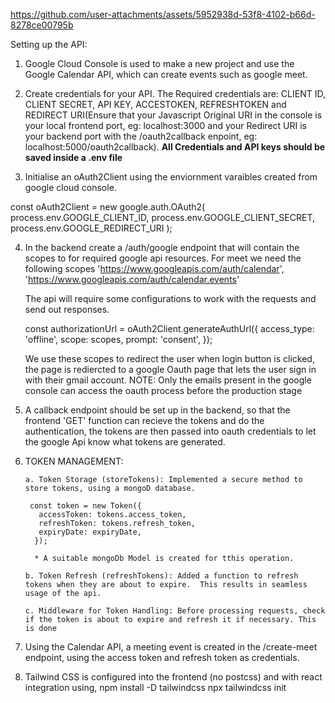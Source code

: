 

https://github.com/user-attachments/assets/5952938d-53f8-4102-b66d-8278ce00795b



Setting up the API:

1. Google Cloud Console is used to make a new project and use the Google Calendar API,
   which can create events such as google meet.

2. Create credentials for your API. The Required credentials are: CLIENT ID, CLIENT SECRET, API KEY, ACCESTOKEN, REFRESHTOKEN and REDIRECT URI(Ensure that your
   Javascript Original URI in the console is your local frontend port, eg: localhost:3000 and your Redirect URI is your backend port with the /oauth2callback enpoint, eg: localhost:5000/oauth2callback). 
   **All Credentials and API keys should be saved inside a .env file**
3. Initialise an oAuth2Client using the enviornment varaibles created from google cloud console.

const oAuth2Client = new google.auth.OAuth2(
  process.env.GOOGLE_CLIENT_ID,
  process.env.GOOGLE_CLIENT_SECRET,
  process.env.GOOGLE_REDIRECT_URI
);

4. In the backend create a /auth/google endpoint that will contain the scopes to
for required google api resources. For meet we need the following scopes
    'https://www.googleapis.com/auth/calendar',
    'https://www.googleapis.com/auth/calendar.events'

    The api will require some configurations to work with the requests and send out responses.

    const authorizationUrl = oAuth2Client.generateAuthUrl({
    access_type: 'offline',
    scope: scopes,
    prompt: 'consent',
  });

    We use these scopes to redirect the user when login button is clicked, the page is rediercted to a google Oauth page that lets the user sign in with 
    their gmail account.
    NOTE: Only the emails present in the google console can access the oauth process before the production stage

5. A callback endpoint should be set up in the backend, so that the frontend 'GET' function can recieve the tokens and do the authentication,
   the tokens are then passed into oauth credentials to let the google Api know what tokens are generated.


6. TOKEN MANAGEMENT: 

       a. Token Storage (storeTokens): Implemented a secure method to store tokens, using a mongoD database. 
         
        const token = new Token({
          accessToken: tokens.access_token,
          refreshToken: tokens.refresh_token,
          expiryDate: expiryDate,
         });

         * A suitable mongoDb Model is created for tthis operation. 

       b. Token Refresh (refreshTokens): Added a function to refresh tokens when they are about to expire.  This results in seamless usage of the api.

       c. Middleware for Token Handling: Before processing requests, check if the token is about to expire and refresh it if necessary. This is done

 7. Using the Calendar API, a meeting event is created in the /create-meet endpoint, using the access token and refresh token as credentials. 


 8. Tailwind CSS is configured into the frontend (no postcss) and with react integration using, 
     npm install -D tailwindcss
     npx tailwindcss init